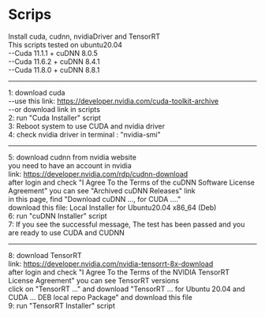 # Scrips

Install cuda, cudnn, nvidiaDriver and TensorRT  
This scripts tested on ubuntu20.04  
--Cuda 11.1.1 + cuDNN 8.0.5  
--Cuda 11.6.2 + cuDNN 8.4.1  
--Cuda 11.8.0 + cuDNN 8.8.1  

--------------------

1: download cuda  
--use this link: https://developer.nvidia.com/cuda-toolkit-archive  
--or download link in scripts  
2: run "Cuda Installer" script  
3: Reboot system to use CUDA and nvidia driver  
4: check nvidia driver in terminal : "nvidia-smi"  

--------------------

5: download cudnn from nvidia website  
you need to have an account in nvidia  
link: https://developer.nvidia.com/rdp/cudnn-download  
after login and check "I Agree To the Terms of the cuDNN Software License Agreement" you can see "Archived cuDNN Releases" link  
in this page, find "Download cuDNN ..., for CUDA ...."  
download this file: Local Installer for Ubuntu20.04 x86_64 (Deb)  
6: run "cuDNN Installer" script  
7: If you see the successful message, The test has been passed and you are ready to use CUDA and CUDNN  

--------------------

8: download TensorRT  
link: https://developer.nvidia.com/nvidia-tensorrt-8x-download  
after login and check "I Agree To the Terms of the NVIDIA TensorRT License Agreement" you can see TensorRT versions  
click on "TensorRT ..." and download "TensorRT ... for Ubuntu 20.04 and CUDA ... DEB local repo Package" and download this file  
9: run "TensorRT Installer" script  

